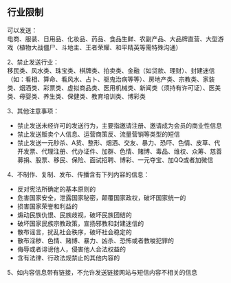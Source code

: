 ﻿## 行业限制  
可以发送：  
电商、服装、日用品、化妆品、药品、食品生鲜、农副产品、大品牌直营、大型游戏（植物大战僵尸、斗地主、王者荣耀、和平精英等需特殊沟通）  

2、禁止发送行业：  
移民类、风水类、珠宝类、棋牌类、拍卖类、金融（如贷款、理财）、封建迷信（如：看相、算命、看风水、占卜、驱鬼治病等等）、房地产类、宗教类、家装类、烟酒类、彩票类、虚拟商品类、医用机械类、新闻类（须持有许可证）、医美类、母婴类、养生类、保健类、教育培训类、博彩类  

3、其他注意事项：  
+ 禁止发送未经许可的发送行为，主要指邀请注册、邀请成为会员的商业性信息   
+ 禁止发送贩卖个人信息、运营商策反、流量营销等类型的短信  
+ 禁止发送一元秒杀、A货、整形、烟酒、交友、暴力、恐吓、色情、皮草、代开发票、代理注册、代办证件、加群、色情、赌博、毒品、维权、众筹、慈善募捐、股票、移民、保险、面试招聘、博彩、一元夺宝、加QQ或者加微信  

4、不制作、复制、发布、传播含有下列内容的信息：  
+ 反对宪法所确定的基本原则的  
+ 危害国家安全，泄露国家秘密，颠覆国家政权，破坏国家统一的  
+ 损害国家荣誉和利益的  
+ 煽动民族仇恨、民族歧视，破坏民族团结的  
+ 破坏国家民族宗教政策，宣扬邪教和封建迷信的  
+ 散布谣言，扰乱社会秩序，破坏社会稳定的  
+ 散布淫秽、色情、赌博、暴力、凶杀、恐怖或者教唆犯罪的  
+ 侮辱或者诽谤他人，侵害他人合法权益的  
+ 含有法律、行政法规禁止的其他内容的  

5、如内容信息带有链接，不允许发送链接网站与短信内容不相关的信息  